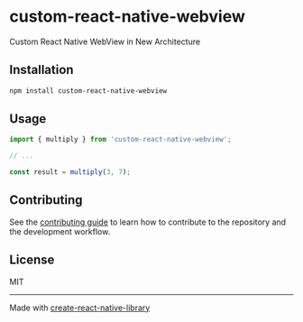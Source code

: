 # custom-react-native-webview

Custom React Native WebView in New Architecture

## Installation

```sh
npm install custom-react-native-webview
```

## Usage


```js
import { multiply } from 'custom-react-native-webview';

// ...

const result = multiply(3, 7);
```


## Contributing

See the [contributing guide](CONTRIBUTING.md) to learn how to contribute to the repository and the development workflow.

## License

MIT

---

Made with [create-react-native-library](https://github.com/callstack/react-native-builder-bob)
